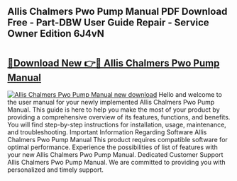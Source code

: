 ## Allis Chalmers Pwo Pump Manual PDF Download Free - Part-DBW User Guide Repair - Service Owner Edition 6J4vN

# <h2><a href="http://bc85890.oget.top/?id=Allis+Chalmers+Pwo+Pump+Manual">🔗Download New 👉🔴 Allis Chalmers Pwo Pump Manual</a></h2>

[![Allis Chalmers Pwo Pump Manual new download](https://i.imgur.com/5g1atiW.png)](http://bc85890.oget.top/?id=Allis+Chalmers+Pwo+Pump+Manual)
Hello and welcome to the user manual for your newly implemented Allis Chalmers Pwo Pump Manual. This guide is here to help you make the most of your product by providing a comprehensive overview of its features, functions, and benefits. You will find step-by-step instructions for installation, usage, maintenance, and troubleshooting. Important Information Regarding Software Allis Chalmers Pwo Pump Manual This product requires compatible software for optimal performance. Experience the possibilities of list of features with your new Allis Chalmers Pwo Pump Manual. Dedicated Customer Support Allis Chalmers Pwo Pump Manual. We are committed to providing you with personalized and timely support.
